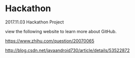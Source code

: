 # Hackathon
2017.11.03 Hackathon Project

view the following website to learn more about GitHub.

https://www.zhihu.com/question/20070065

http://blog.csdn.net/javaandroid730/article/details/53522872
